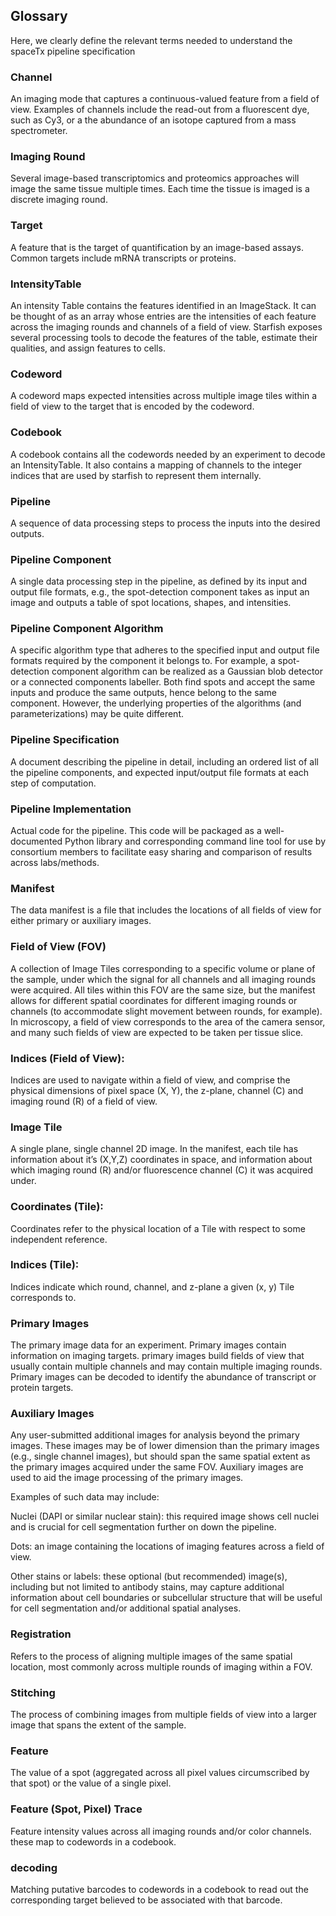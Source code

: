 ## Glossary
Here, we clearly define the relevant terms needed to understand the spaceTx pipeline specification 

### Channel
An imaging mode that captures a continuous-valued feature from a field of view. Examples of channels include the read-out from a fluorescent dye, such as Cy3, or a the abundance of an isotope captured from a mass spectrometer. 

### Imaging Round
Several image-based transcriptomics and proteomics approaches will image the same tissue multiple times. Each time the tissue is imaged is a discrete imaging round. 

### Target
A feature that is the target of quantification by an image-based assays. Common targets include mRNA transcripts or proteins. 

### IntensityTable
An intensity Table contains the features identified in an ImageStack. It can be thought of as an array whose entries are the intensities of each feature across the imaging rounds and channels of a field of view. Starfish exposes several processing tools to decode the features of the table, estimate their qualities, and assign features to cells. 

### Codeword 
A codeword maps expected intensities across multiple image tiles within a field of view to the target that is encoded by the codeword. 

### Codebook
A codebook contains all the codewords needed by an experiment to decode an IntensityTable. It also contains a mapping of channels to the integer indices that are used by starfish to represent them internally. 

### Pipeline
A sequence of data processing steps to process the inputs into the desired outputs.

### Pipeline Component
A single data processing step in the pipeline, as defined by its input and output file formats, e.g., the spot-detection component takes as input an image and outputs a table of spot locations, shapes, and intensities.

### Pipeline Component Algorithm
A specific algorithm type that adheres to the specified input and output file formats required by the component it belongs to. For example, a spot-detection component algorithm can be realized as a Gaussian blob detector or a connected components labeller. Both find spots and accept the same inputs and produce the same outputs, hence belong to the same component. However, the underlying properties of the algorithms (and parameterizations) may be quite different.

### Pipeline Specification
A document describing the pipeline in detail, including an ordered list of all the pipeline components, and expected input/output file formats at each step of computation.

### Pipeline Implementation
Actual code for the pipeline. This code will be packaged as a well-documented Python library and corresponding command line tool for use by consortium members to facilitate easy sharing and comparison of results across labs/methods.

### Manifest
The data manifest is a file that includes the locations of all fields of view for either primary or auxiliary images. 

### Field of View (FOV)
A collection of Image Tiles corresponding to a specific volume or plane of the sample, under which the signal for all channels and all imaging rounds were acquired. All tiles within this FOV are the same size, but the manifest allows for different spatial coordinates for different imaging rounds or channels (to accommodate slight movement between rounds, for example).
In microscopy, a field of view corresponds to the area of the camera sensor, and many such fields of view are expected to be taken per tissue slice. 

### Indices (Field of View): 
Indices are used to navigate within a field of view, and comprise the physical dimensions of pixel space (X, Y), the z-plane, channel (C) and imaging round (R) of a field of view. 

### Image Tile
A single plane, single channel 2D image. In the manifest, each tile has information about it’s (X,Y,Z) coordinates in space, and information about which imaging round (R) and/or fluorescence channel (C) it was acquired under.

### Coordinates (Tile): 
Coordinates refer to the physical location of a Tile with respect to some independent reference. 

### Indices (Tile):
Indices indicate which round, channel, and z-plane a given (x, y) Tile corresponds to. 

### Primary Images
The primary image data for an experiment. Primary images contain information on imaging targets. primary images build fields of view that usually contain multiple channels and may contain multiple imaging rounds. Primary images can be decoded to identify the abundance of transcript or protein targets.   

### Auxiliary Images
Any user-submitted additional images for analysis beyond the primary images. These images may be of lower dimension than the primary images (e.g., single channel images), but should span the same spatial extent as the primary images acquired under the same FOV. Auxiliary images are used to aid the image processing of the primary images. 

Examples of such data may include:

Nuclei (DAPI or similar nuclear stain): this required image shows cell nuclei and is crucial for cell segmentation further on down the pipeline.

Dots: an image containing the locations of imaging features across a field of view.

Other stains or labels: these optional (but recommended) image(s), including but not limited to antibody stains, may capture additional information about cell boundaries or subcellular structure that will be useful for cell segmentation and/or additional spatial analyses.

### Registration
Refers to the process of aligning multiple images of the same spatial location, most commonly across 
multiple rounds of imaging within a FOV.

### Stitching
The process of combining images from multiple fields of view into a larger image that spans the 
extent of the sample.

### Feature
The value of a spot (aggregated across all pixel values circumscribed by that spot) or the value of 
a single pixel.

### Feature (Spot, Pixel) Trace 
Feature intensity values across all imaging rounds and/or color channels. these map to codewords in 
a codebook.

### decoding
Matching putative barcodes to codewords in a codebook to read out the corresponding target believed 
to be associated with that barcode.
